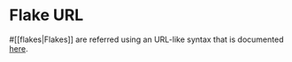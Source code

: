 
# Flake URL

#[[flakes|Flakes]] are referred using an URL-like syntax that is documented [here](https://nixos.org/manual/nix/stable/command-ref/new-cli/nix3-flake.html#url-like-syntax).